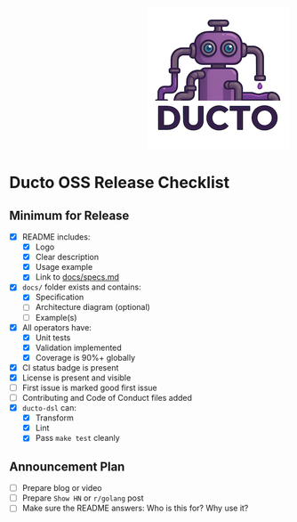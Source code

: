 <!--suppress HtmlDeprecatedAttribute -->
<p align="right">
    <a href="https://github.com/tommed" title="See Project Ducto">
        <img src="./assets/ducto-logo-small.png" alt="A part of Project Ducto"/>
    </a>
</p>

# Ducto OSS Release Checklist

## Minimum for Release

- [x] README includes:
    - [x] Logo
    - [x] Clear description
    - [x] Usage example
    - [x] Link to [docs/specs.md](./docs/specs.md)
- [x] `docs/` folder exists and contains:
    - [x] Specification
  - [ ] Architecture diagram (optional)
  - [ ] Example(s)
- [x] All operators have:
    - [x] Unit tests
    - [x] Validation implemented
    - [x] Coverage is 90%+ globally
- [x] CI status badge is present
- [x] License is present and visible
- [ ] First issue is marked good first issue
- [ ] Contributing and Code of Conduct files added
- [x] `ducto-dsl` can:
    - [x] Transform
    - [x] Lint
    - [x] Pass `make test` cleanly

## Announcement Plan
- [ ] Prepare blog or video
- [ ] Prepare `Show HN` or `r/golang` post
- [ ] Make sure the README answers: Who is this for? Why use it?